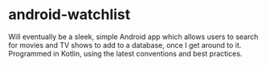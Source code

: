 # android-watchlist
Will eventually be a sleek, simple Android app which allows users to search for movies and TV shows to add to a database, once I get around to it. Programmed in Kotlin, using the latest conventions and best practices.
